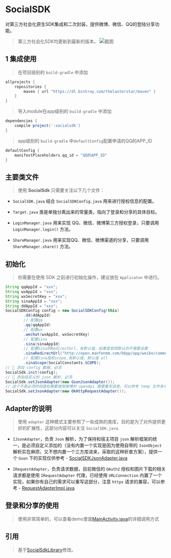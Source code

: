 # SocialSDK
对第三方社会化原生SDK集成和二次封装，提供微博、微信、QQ的登陆分享功能。
> 第三方社会化SDK均更新到最新的版本。
![截图](screenshort/screenshort-homepage.png "截图")

## 1 集成使用

> 在项目级别的 `build-gradle` 中添加

```groovy
allprojects {
    repositories {
        maven { url "https://dl.bintray.com/thelasterstar/maven" }      //微博sdk maven库
    }
}
```

> 导入module在app级别的 `build-gradle` 中添加

```groovy
dependencies {
    compile project(':socialsdk')
}
```

> app级别的 `build-gradle` 中`defaultConfig`配置申请的QQ的APP_ID

```groovy
defaultConfig {
    manifestPlaceholders.qq_id = "QQ的APP_ID"
}
```

## 主要类文件

> 使用 **SocialSdk** 只需要关注以下几个文件：

- `SocialSDK.java` 结合 `SocialSDKConfig.java` 用来进行授权信息的配置。

- `Target.java` 类是单独分离出来的常量类，指向了登录和分享的具体目标。

- `LoginManager.java` 用来实现 QQ、微信、微博第三方授权登录，只要调用 `LoginManager.login()` 方法。

- `ShareManager.java` 用来实现QQ、微信、微博渠道的分享，只要调用 `ShareManager.share()` 方法。
 
 ## 初始化

> 你需要在使用 SDK 之前进行初始化操作，建议放在 `Applicaton` 中进行。


```java
String qqAppId = "xxx";
String wxAppId = "xxx";
String wxSecretKey = "xxx";
String sinaAppId = "xxx";
String ddAppId = "xxx";
SocialSDKConfig config = new SocialSDKConfig(this)
        .dd(ddAppId)
        // 配置qq
        .qq(qqAppId)
        // 配置wx
        .wechat(wxAppId, wxSecretKey)
        // 配置sina
        .sina(sinaAppId)
        // 配置Sina的RedirectUrl，有默认值，如果是官网默认的不需要设置
        .sinaRedirectUrl("http://open.manfenmm.com/bbpp/app/weibo/common.php")
        // 配置Sina授权scope,有默认值，默认值 all
        .sinaScope(SocialConstants.SCOPE);
// 👮 添加 config 数据，必须
SocialSdk.init(config);
// 👮 添加自定义的 json 解析，必须
SocialSdk.setJsonAdapter(new GsonJsonAdapter());
// 这个不是必须的但是如果要使用微博的 openApi 需要重写该类，可以参考 temp 文件夹中的实现
SocialSdk.setJsonAdapter(new OkHttpRequestAdapter());
```

## Adapter的说明

> 使用 `adapter` 这种模式主要参照了一些成熟的类库，目的是为了对外提供更好的扩展性，这部分内容可以关注 `SocialSDK.java`.

- `IJsonAdapter`，负责 `Json` 解析，为了保持和宿主项目 `json` 解析框架的统一，是必须自定义添加的（没有内置一个实现是因为使用自带的 `JsonObject` 解析实在麻烦，又不想内置一个三方库进来，采取的这种折衷方案），提供一个 `Gson` 下的实现仅供参考 - [SocialSDKJsonAdapter.java](https://github.com/smuwjs/SocialSDK/blob/master/app/src/main/java/me/jeeson/android/demo/SocialSDKJsonAdapter.java)

- `IRequestAdapter`，负责请求数据，目前微信的 `OAuth2` 授权和图片下载的相关请求都是使用 `IRequestAdapter` 代理，已经使用 `URLConnection` 内置了一个实现，如果你有自己的需求可以重写这部分，注意 `https` 请求的兼容，可以参考 - [RequestAdapterImpl.java](https://github.com/smuwjs/SocialSDK/blob/master/socialsdk/src/main/java/me/jeeson/android/socialsdk/adapter/impl/RequestAdapterImpl.java)

## 登录和分享的使用

> 使用非常简单的，可以查看demo里面[MainActivity.java](https://github.com/smuwjs/SocialSDK/blob/master/app/src/main/java/me/jeeson/android/demo/SocialSDKJsonAdapter.java)的详细调用方式

## 引用

> 基于[SocialSdkLibrary](https://github.com/chendongMarch/SocialSdkLibrary)修改。